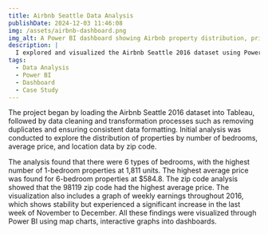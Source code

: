 ```yaml
---
title: Airbnb Seattle Data Analysis  
publishDate: 2024-12-03 11:46:08  
img: /assets/airbnb-dashboard.png  
img_alt: A Power BI dashboard showing Airbnb property distribution, pricing trends, and zip code mapping  
description: |
  I explored and visualized the Airbnb Seattle 2016 dataset using Power BI—highlighting pricing trends, location insights, and earnings patterns across property types and zip codes.  
tags:
  - Data Analysis
  - Power BI
  - Dashboard
  - Case Study
---
```


The project began by loading the Airbnb Seattle 2016 dataset into Tableau, followed by data cleaning and transformation processes such as removing duplicates and ensuring consistent data formatting. Initial analysis was conducted to explore the distribution of properties by number of bedrooms, average price, and location data by zip code.

The analysis found that there were 6 types of bedrooms, with the highest number of 1-bedroom properties at 1,811 units. The highest average price was found for 6-bedroom properties at $584.8. The zip code analysis showed that the 98119 zip code had the highest average price. The visualization also includes a graph of weekly earnings throughout 2016, which shows stability but experienced a significant increase in the last week of November to December. All these findings were visualized through Power BI using map charts, interactive graphs into dashboards.